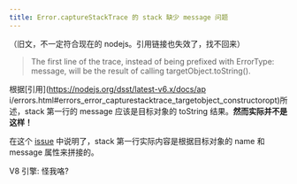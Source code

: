 ```yaml
---
title: Error.captureStackTrace 的 stack 缺少 message 问题
---
```



（旧文，不一定符合现在的 nodejs。引用链接也失效了，找不回来）

> The first line of the trace, instead of being prefixed with ErrorType: message, will be the result of calling targetObject.toString().

根据[引用](https://nodejs.org/dsst/latest-v6.x/docs/ap i/errors.html#errors_error_capturestacktrace_targetobject_constructoropt)所述，stack 第一行的 message 应该是目标对象的 toString 结果。**然而实际并不是这样！**

在这个 [issue](https://github.com/nodejs/node/issues/5675#issuecomment-203966051) 中说明了，stack 第一行实际内容是根据目标对象的 name 和 message 属性来拼接的。

V8 引擎: 怪我咯?

